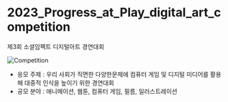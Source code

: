 # 2023_Progress_at_Play_digital_art_competition
제3회 소셜임펙트 디지털아트 경연대회


![Competition](https://user-images.githubusercontent.com/36596037/225008712-73a67160-de15-418b-81ee-18fbd91060d5.jpg)


 * 응모 주제 : 우리 사회가 직면한 다양한문제에 컴퓨터 게임 및 디지털 미디어를 활용해 대중적 인식을 높이기 위한 경연대회
 * 공모 분야 : 애니메이션, 웹툰, 컴퓨터 게임, 필름, 일러스트레이션
 

